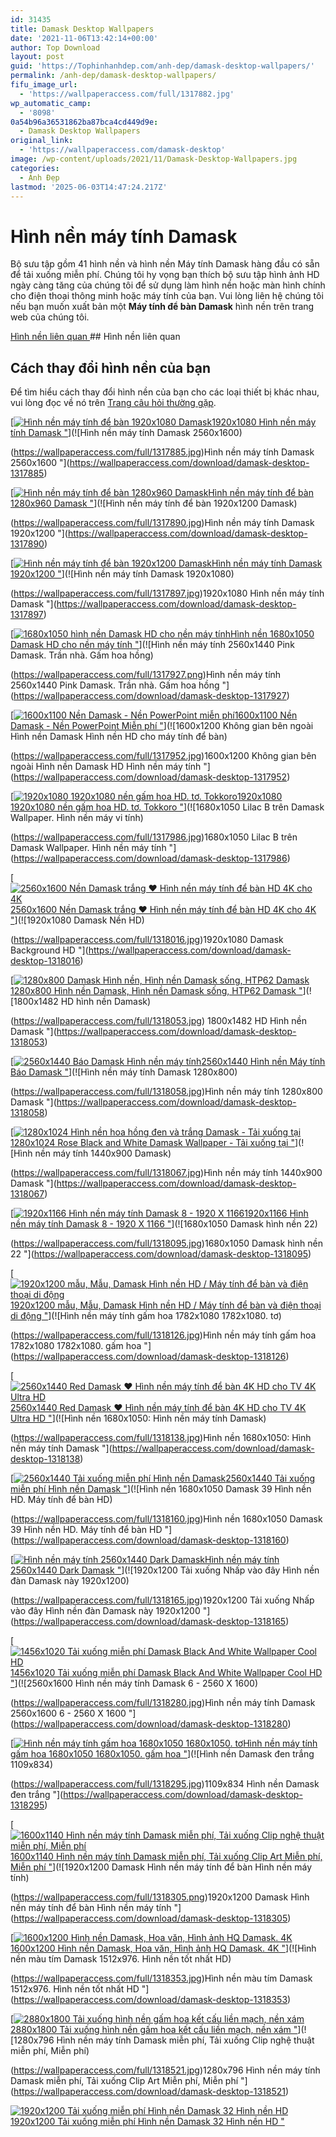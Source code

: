 ```yaml
---
id: 31435
title: Damask Desktop Wallpapers
date: '2021-11-06T13:42:14+00:00'
author: Top Download
layout: post
guid: 'https://Tophinhanhdep.com/anh-dep/damask-desktop-wallpapers/'
permalink: /anh-dep/damask-desktop-wallpapers/
fifu_image_url:
  - 'https://wallpaperaccess.com/full/1317882.jpg'
wp_automatic_camp:
  - '8098'
0a54b96a36531862ba87bca4cd449d9e:
  - Damask Desktop Wallpapers
original_link:
  - 'https://wallpaperaccess.com/damask-desktop'
image: /wp-content/uploads/2021/11/Damask-Desktop-Wallpapers.jpg
categories:
  - Ảnh Đẹp
lastmod: '2025-06-03T14:47:24.217Z'
---
```

# Hình nền máy tính Damask

Bộ sưu tập gồm 41 hình nền và hình nền Máy tính Damask hàng đầu có sẵn để tải xuống miễn phí. Chúng tôi hy vọng bạn thích bộ sưu tập hình ảnh HD ngày càng tăng của chúng tôi để sử dụng làm hình nền hoặc màn hình chính cho điện thoại thông minh hoặc máy tính của bạn. Vui lòng liên hệ chúng tôi nếu bạn muốn xuất bản một **Máy tính để bàn Damask** hình nền trên trang web của chúng tôi.

[Hình nền liên quan ](#related) ## Hình nền liên quan

## Cách thay đổi hình nền của bạn

Để tìm hiểu cách thay đổi hình nền của bạn cho các loại thiết bị khác nhau, vui lòng đọc về nó trên [Trang câu hỏi thường gặp](https://tophinhanhdep.com/faq/).

  
[[![Hình nền máy tính để bàn 1920x1080 Damask](https://wallpaperaccess.com/full/1317882.jpg)1920x1080 Hình nền máy tính Damask "](https://wallpaperaccess.com/download/damask-desktop-1317882)](![Hình nền máy tính Damask 2560x1600)

(https://wallpaperaccess.com/full/1317885.jpg)Hình nền máy tính Damask 2560x1600 "](https://wallpaperaccess.com/download/damask-desktop-1317885)

[[![Hình nền máy tính để bàn 1280x960 Damask](https://wallpaperaccess.com/full/1317889.jpg)Hình nền máy tính để bàn 1280x960 Damask "](https://wallpaperaccess.com/download/damask-desktop-1317889)](![Hình nền máy tính để bàn 1920x1200 Damask)

(https://wallpaperaccess.com/full/1317890.jpg)Hình nền máy tính Damask 1920x1200 "](https://wallpaperaccess.com/download/damask-desktop-1317890)

[[![Hình nền máy tính để bàn 1920x1200 Damask](https://wallpaperaccess.com/full/1317892.jpg)Hình nền máy tính Damask 1920x1200 "](https://wallpaperaccess.com/download/damask-desktop-1317892)](![Hình nền máy tính Damask 1920x1080)

(https://wallpaperaccess.com/full/1317897.jpg)1920x1080 Hình nền máy tính Damask "](https://wallpaperaccess.com/download/damask-desktop-1317897)

[[![1680x1050 hình nền Damask HD cho nền máy tính](https://wallpaperaccess.com/full/1317901.jpg)Hình nền 1680x1050 Damask HD cho nền máy tính "](https://wallpaperaccess.com/download/damask-desktop-1317901)](![Hình nền máy tính 2560x1440 Pink Damask.  Trần nhà.  Gấm hoa hồng)

(https://wallpaperaccess.com/full/1317927.png)Hình nền máy tính 2560x1440 Pink Damask. Trần nhà. Gấm hoa hồng "](https://wallpaperaccess.com/download/damask-desktop-1317927)

[[![1600x1100 Nền Damask - Nền PowerPoint miễn phí](https://wallpaperaccess.com/full/1317936.png)1600x1100 Nền Damask - Nền PowerPoint Miễn phí "](https://wallpaperaccess.com/download/damask-desktop-1317936)](![1600x1200 Không gian bên ngoài Hình nền Damask Hình nền HD cho máy tính để bàn)

(https://wallpaperaccess.com/full/1317952.jpg)1600x1200 Không gian bên ngoài Hình nền Damask HD Hình nền máy tính "](https://wallpaperaccess.com/download/damask-desktop-1317952)

[[![1920x1080 1920x1080 nền gấm hoa HD.  tơ.  Tokkoro](https://wallpaperaccess.com/full/1317972.jpg)1920x1080 1920x1080 nền gấm hoa HD. tơ. Tokkoro "](https://wallpaperaccess.com/download/damask-desktop-1317972)](![1680x1050 Lilac B trên Damask Wallpaper.  Hình nền máy vi tính)

(https://wallpaperaccess.com/full/1317986.jpg)1680x1050 Lilac B trên Damask Wallpaper. Hình nền máy tính "](https://wallpaperaccess.com/download/damask-desktop-1317986)

[[![2560x1600 Nền Damask trắng ❤ Hình nền máy tính để bàn HD 4K cho 4K](https://wallpaperaccess.com/full/1317999.jpg)2560x1600 Nền Damask trắng ❤ Hình nền máy tính để bàn HD 4K cho 4K "](https://wallpaperaccess.com/download/damask-desktop-1317999)](![1920x1080 Damask Nền HD)

(https://wallpaperaccess.com/full/1318016.jpg)1920x1080 Damask Background HD "](https://wallpaperaccess.com/download/damask-desktop-1318016)

[[![1280x800 Damask Hình nền, Hình nền Damask sống, HTP62 Damask](https://wallpaperaccess.com/full/1318034.jpg)1280x800 Hình nền Damask, Hình nền Damask sống, HTP62 Damask "](https://wallpaperaccess.com/download/damask-desktop-1318034)](![1800x1482 HD hình nền Damask)

(https://wallpaperaccess.com/full/1318053.jpg) 1800x1482 HD Hình nền Damask "](https://wallpaperaccess.com/download/damask-desktop-1318053)

[[![2560x1440 Báo Damask Hình nền máy tính](https://wallpaperaccess.com/full/1318054.png)2560x1440 Hình nền Máy tính Báo Damask "](https://wallpaperaccess.com/download/damask-desktop-1318054)](![Hình nền máy tính Damask 1280x800)

(https://wallpaperaccess.com/full/1318058.jpg)Hình nền máy tính 1280x800 Damask "](https://wallpaperaccess.com/download/damask-desktop-1318058)

[[![1280x1024 Hình nền hoa hồng đen và trắng Damask - Tải xuống tại](https://wallpaperaccess.com/full/1318066.jpg)1280x1024 Rose Black and White Damask Wallpaper - Tải xuống tại "](https://wallpaperaccess.com/download/damask-desktop-1318066)](![Hình nền máy tính 1440x900 Damask)

(https://wallpaperaccess.com/full/1318067.jpg)Hình nền máy tính 1440x900 Damask "](https://wallpaperaccess.com/download/damask-desktop-1318067)

[[![1920x1166 Hình nền máy tính Damask 8 - 1920 X 1166](https://wallpaperaccess.com/full/1318070.jpg)1920x1166 Hình nền máy tính Damask 8 - 1920 X 1166 "](https://wallpaperaccess.com/download/damask-desktop-1318070)](![1680x1050 Damask hình nền 22)

(https://wallpaperaccess.com/full/1318095.jpg)1680x1050 Damask hình nền 22 "](https://wallpaperaccess.com/download/damask-desktop-1318095)

[[![1920x1200 mẫu, Mẫu, Damask Hình nền HD / Máy tính để bàn và điện thoại di động](https://wallpaperaccess.com/full/1318109.jpg)1920x1200 mẫu, Mẫu, Damask Hình nền HD / Máy tính để bàn và điện thoại di động "](https://wallpaperaccess.com/download/damask-desktop-1318109)](![Hình nền máy tính gấm hoa 1782x1080 1782x1080.  tơ)

(https://wallpaperaccess.com/full/1318126.jpg)Hình nền máy tính gấm hoa 1782x1080 1782x1080. gấm hoa "](https://wallpaperaccess.com/download/damask-desktop-1318126)

[[![2560x1440 Red Damask ❤ Hình nền máy tính để bàn 4K HD cho TV 4K Ultra HD](https://wallpaperaccess.com/full/173372.jpg)2560x1440 Red Damask ❤ Hình nền máy tính để bàn 4K HD cho TV 4K Ultra HD "](https://wallpaperaccess.com/download/damask-desktop-173372)](![Hình nền 1680x1050: Hình nền máy tính Damask)

(https://wallpaperaccess.com/full/1318138.jpg)Hình nền 1680x1050: Hình nền máy tính Damask "](https://wallpaperaccess.com/download/damask-desktop-1318138)

[[![2560x1440 Tải xuống miễn phí Hình nền Damask](https://wallpaperaccess.com/full/1318143.png)2560x1440 Tải xuống miễn phí Hình nền Damask "](https://wallpaperaccess.com/download/damask-desktop-1318143)](![Hình nền 1680x1050 Damask 39 Hình nền HD.  Máy tính để bàn HD)

(https://wallpaperaccess.com/full/1318160.jpg)Hình nền 1680x1050 Damask 39 Hình nền HD. Máy tính để bàn HD "](https://wallpaperaccess.com/download/damask-desktop-1318160)

[[![Hình nền máy tính 2560x1440 Dark Damask](https://wallpaperaccess.com/full/1318164.png)Hình nền máy tính 2560x1440 Dark Damask "](https://wallpaperaccess.com/download/damask-desktop-1318164)](![1920x1200 Tải xuống Nhấp vào đây Hình nền đàn Damask này 1920x1200)

(https://wallpaperaccess.com/full/1318165.jpg)1920x1200 Tải xuống Nhấp vào đây Hình nền đàn Damask này 1920x1200 "](https://wallpaperaccess.com/download/damask-desktop-1318165)

[[![1456x1020 Tải xuống miễn phí Damask Black And White Wallpaper Cool HD](https://wallpaperaccess.com/full/1318183.jpg)1456x1020 Tải xuống miễn phí Damask Black And White Wallpaper Cool HD "](https://wallpaperaccess.com/download/damask-desktop-1318183)](![2560x1600 Hình nền máy tính Damask 6 - 2560 X 1600)

(https://wallpaperaccess.com/full/1318280.jpg)Hình nền máy tính Damask 2560x1600 6 - 2560 X 1600 "](https://wallpaperaccess.com/download/damask-desktop-1318280)

[[![Hình nền máy tính gấm hoa 1680x1050 1680x1050.  tơ](https://wallpaperaccess.com/full/1318288.jpg)Hình nền máy tính gấm hoa 1680x1050 1680x1050. gấm hoa "](https://wallpaperaccess.com/download/damask-desktop-1318288)](![Hình nền Damask đen trắng 1109x834)

(https://wallpaperaccess.com/full/1318295.jpg)1109x834 Hình nền Damask đen trắng "](https://wallpaperaccess.com/download/damask-desktop-1318295)

[[![1600x1140 Hình nền máy tính Damask miễn phí, Tải xuống Clip nghệ thuật miễn phí, Miễn phí](https://wallpaperaccess.com/full/1318296.jpg)1600x1140 Hình nền máy tính Damask miễn phí, Tải xuống Clip Art Miễn phí, Miễn phí "](https://wallpaperaccess.com/download/damask-desktop-1318296)](![1920x1200 Damask Hình nền máy tính để bàn Hình nền máy tính)

(https://wallpaperaccess.com/full/1318305.png)1920x1200 Damask Hình nền máy tính để bàn Hình nền máy tính "](https://wallpaperaccess.com/download/damask-desktop-1318305)

[[![1600x1200 Hình nền Damask, Hoa văn, Hình ảnh HQ Damask.  4K](https://wallpaperaccess.com/full/1318347.jpg)1600x1200 Hình nền Damask, Hoa văn, Hình ảnh HQ Damask. 4K "](https://wallpaperaccess.com/download/damask-desktop-1318347)](![Hình nền màu tím Damask 1512x976.  Hình nền tốt nhất HD)

(https://wallpaperaccess.com/full/1318353.jpg)Hình nền màu tím Damask 1512x976. Hình nền tốt nhất HD "](https://wallpaperaccess.com/download/damask-desktop-1318353)

[[![2880x1800 Tải xuống hình nền gấm hoa kết cấu liền mạch, nền xám](https://wallpaperaccess.com/full/1318356.jpg)2880x1800 Tải xuống hình nền gấm hoa kết cấu liền mạch, nền xám "](https://wallpaperaccess.com/download/damask-desktop-1318356)](![1280x796 Hình nền máy tính Damask miễn phí, Tải xuống Clip nghệ thuật miễn phí, Miễn phí)

(https://wallpaperaccess.com/full/1318521.jpg)1280x796 Hình nền máy tính Damask miễn phí, Tải xuống Clip Art Miễn phí, Miễn phí "](https://wallpaperaccess.com/download/damask-desktop-1318521)

[![1920x1200 Tải xuống miễn phí Hình nền Damask 32 Hình nền HD](https://wallpaperaccess.com/full/1318596.jpg)1920x1200 Tải xuống miễn phí Hình nền Damask 32 Hình nền HD "](https://wallpaperaccess.com/download/damask-desktop-1318596)
